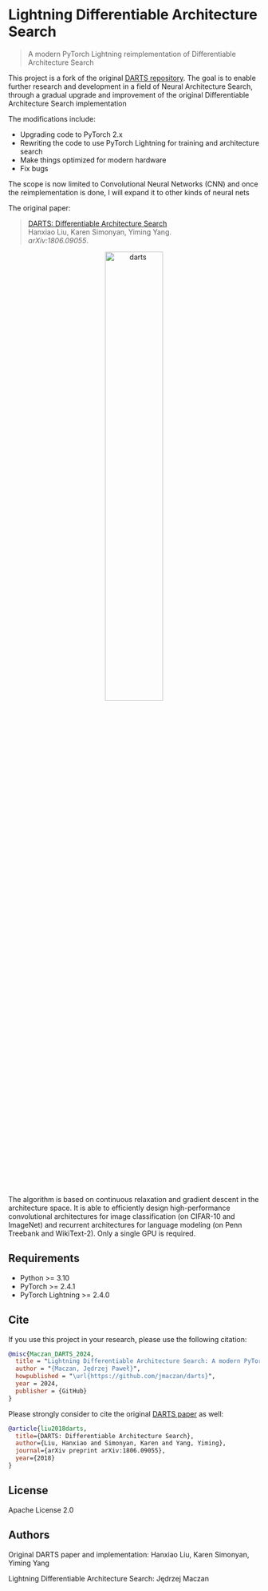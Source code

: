 # Lightning Differentiable Architecture Search

> A modern PyTorch Lightning reimplementation of Differentiable Architecture Search

This project is a fork of the original [DARTS repository](https://github.com/quark0/darts). The goal is to enable further research and development in a field of Neural Architecture Search, through a gradual upgrade and improvement of the original Differentiable Architecture Search implementation

The modifications include:

- Upgrading code to PyTorch 2.x
- Rewriting the code to use PyTorch Lightning for training and architecture search
- Make things optimized for modern hardware
- Fix bugs

The scope is now limited to Convolutional Neural Networks (CNN) and once the reimplementation is done, I will expand it to other kinds of neural nets

The original paper:

> [DARTS: Differentiable Architecture Search](https://arxiv.org/abs/1806.09055)\
> Hanxiao Liu, Karen Simonyan, Yiming Yang.\
> _arXiv:1806.09055_.

<p align="center">
  <img src="img/darts.png" alt="darts" width="48%">
</p>

The algorithm is based on continuous relaxation and gradient descent in the architecture space. It is able to efficiently design high-performance convolutional architectures for image classification (on CIFAR-10 and ImageNet) and recurrent architectures for language modeling (on Penn Treebank and WikiText-2). Only a single GPU is required.

## Requirements

- Python >= 3.10
- PyTorch >= 2.4.1
- PyTorch Lightning >= 2.4.0

## Cite

If you use this project in your research, please use the following citation:

```bibtex
@misc{Maczan_DARTS_2024,
  title = "Lightning Differentiable Architecture Search: A modern PyTorch Lightning reimplementation of Differentiable Architecture Search (DARTS)",
  author = "{Maczan, Jędrzej Paweł}",
  howpublished = "\url{https://github.com/jmaczan/darts}",
  year = 2024,
  publisher = {GitHub}
}
```

Please strongly consider to cite the original [DARTS paper](https://arxiv.org/abs/1806.09055) as well:

```bibtex
@article{liu2018darts,
  title={DARTS: Differentiable Architecture Search},
  author={Liu, Hanxiao and Simonyan, Karen and Yang, Yiming},
  journal={arXiv preprint arXiv:1806.09055},
  year={2018}
}
```

## License

Apache License 2.0

## Authors

Original DARTS paper and implementation: Hanxiao Liu, Karen Simonyan, Yiming Yang

Lightning Differentiable Architecture Search: Jędrzej Maczan
